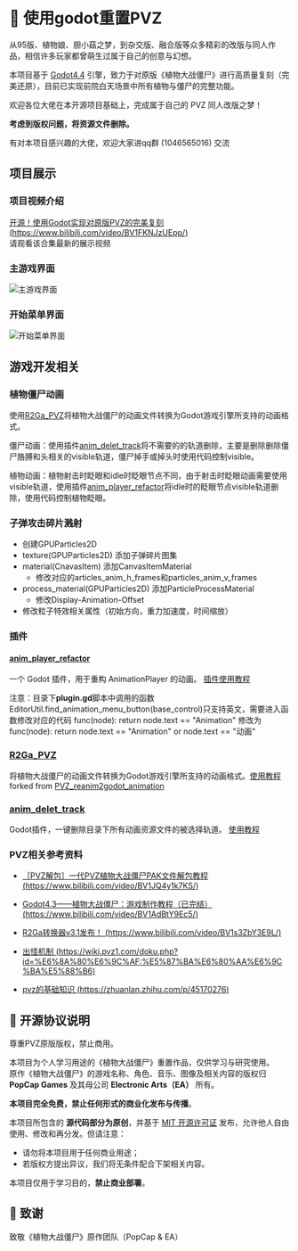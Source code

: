 # 🌱 使用godot重置PVZ
从95版、植物娘、胆小菇之梦，到杂交版、融合版等众多精彩的改版与同人作品，相信许多玩家都曾萌生过属于自己的创意与幻想。

本项目基于 [Godot4.4](https://godotengine.org/zh-cn/) 引擎，致力于对原版《植物大战僵尸》进行高质量复刻（完美还原），目前已实现前院白天场景中所有植物与僵尸的完整功能。

欢迎各位大佬在本开源项目基础上，完成属于自己的 PVZ 同人改版之梦！


**考虑到版权问题，将资源文件删除。**

有对本项目感兴趣的大佬，欢迎大家进qq群 (1046565016) 交流

## 项目展示
### 项目视频介绍
[开源！使用Godot实现对原版PVZ的完美复刻 (https://www.bilibili.com/video/BV1FKNJzUEpp/)](https://www.bilibili.com/video/BV1FKNJzUEpp/)  
请观看该合集最新的展示视频
### 主游戏界面
![主游戏界面](readme_show/main_game.png)
### 开始菜单界面
![开始菜单界面](readme_show/run_start_menu.png)


## 游戏开发相关
### 植物僵尸动画
使用[R2Ga_PVZ](#r2ga_pvz)将植物大战僵尸的动画文件转换为Godot游戏引擎所支持的动画格式。

僵尸动画：使用插件[anim_delet_track](#anim_delet_track)将不需要的的轨道删除，主要是删除删除僵尸胳膊和头相关的visible轨道，僵尸掉手或掉头时使用代码控制visible。

植物动画：植物射击时眨眼和idle时眨眼节点不同，由于射击时眨眼动画需要使用visible轨道，使用插件[anim_player_refactor](#anim_player_refactor)将idle时的眨眼节点visible轨道删除，使用代码控制植物眨眼。


### 子弹攻击碎片溅射
- 创建GPUParticles2D
- texture(GPUParticles2D) 添加子弹碎片图集
- material(CnavasItem) 添加CanvasItemMaterial
	- 修改对应的articles_anim_h_frames和particles_anim_v_frames
- process_material(GPUParticles2D) 添加ParticleProcessMaterial
	- 修改Display-Animation-Offset
- 修改粒子特效相关属性（初始方向，重力加速度，时间缩放）

### 插件
#### [anim_player_refactor](https://github.com/poohcom1/godot-animation-player-refactor)  
一个 Godot 插件，用于重构 AnimationPlayer 的动画。
[插件使用教程](https://www.bilibili.com/video/BV1GxXWYZExH?spm_id_from=333.788.videopod.sections&vd_source=1005534986b111b7c1911fe1c36ac835)

注意：目录下**plugin.gd**脚本中调用的函数EditorUtil.find_animation_menu_button(base_control)只支持英文，需要进入函数修改对应的代码 func(node): return node.text == "Animation" 修改为 func(node): return node.text == "Animation" or node.text == "动画" 

### [R2Ga_PVZ](https://github.com/hsk-dream/PVZ_reanim2godot_animation)
将植物大战僵尸的动画文件转换为Godot游戏引擎所支持的动画格式。[使用教程](https://www.bilibili.com/video/BV1XBKwzdELA/)  
forked from [PVZ_reanim2godot_animation](https://github.com/HYTommm/PVZ_reanim2godot_animation)

### [anim_delet_track](https://github.com/hsk-dream/anim_delet_track)
Godot插件，一键删除目录下所有动画资源文件的被选择轨道。 [使用教程](https://www.bilibili.com/video/BV1XBKwzdELA/)  


### PVZ相关参考资料
- [［PVZ解包］一代PVZ植物大战僵尸PAK文件解包教程(https://www.bilibili.com/video/BV1JQ4y1k7KS/)](https://www.bilibili.com/video/BV1JQ4y1k7KS/)

- [Godot4.3——植物大战僵尸：游戏制作教程（已完结） (https://www.bilibili.com/video/BV1AdBtY9Ec5/)](https://www.bilibili.com/video/BV1AdBtY9Ec5/)

- [R2Ga转换器v3.1发布！ (https://www.bilibili.com/video/BV1s3ZbY3E9L/)](https://www.bilibili.com/video/BV1s3ZbY3E9L/)

- [出怪机制 (https://wiki.pvz1.com/doku.php?id=%E6%8A%80%E6%9C%AF:%E5%87%BA%E6%80%AA%E6%9C%BA%E5%88%B6)](https://wiki.pvz1.com/doku.php?id=%E6%8A%80%E6%9C%AF:%E5%87%BA%E6%80%AA%E6%9C%BA%E5%88%B6)

- [pvz的基础知识 (https://zhuanlan.zhihu.com/p/45170276)](https://zhuanlan.zhihu.com/p/45170276)

## 📄 开源协议说明
尊重PVZ原版版权，禁止商用。

本项目为个人学习用途的《植物大战僵尸》重置作品，仅供学习与研究使用。  
原作《植物大战僵尸》的游戏名称、角色、音乐、图像及相关内容的版权归 **PopCap Games** 及其母公司 **Electronic Arts（EA）** 所有。


**本项目完全免费，禁止任何形式的商业化发布与传播**。

本项目所包含的 **源代码部分为原创**，并基于 [MIT 开源许可证](./LICENSE) 发布，允许他人自由使用、修改和再分发。但请注意：

- 请勿将本项目用于任何商业用途；
- 若版权方提出异议，我们将无条件配合下架相关内容。

本项目仅用于学习目的，**禁止商业部署**。


## 🙌 致谢
致敬《植物大战僵尸》原作团队（PopCap & EA）
